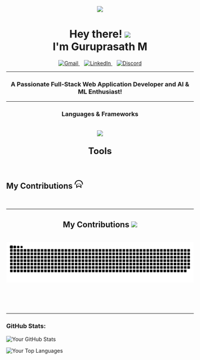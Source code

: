 <div id="header" align="center">
  <img src="https://media.tenor.com/cX92mi1p-NYAAAAM/coding-anime.gif" width="300"/>
</div>
<div align="center">
  <h1>
    Hey there! <img src="https://media.giphy.com/media/hvRJCLFzcasrR4ia7z/giphy.gif" width="30px"/><br>I'm Guruprasath M
  </h1>
  <a href="mailto:guruprasathmaheswaran.07@gmail.com">
  <img src="https://skillicons.dev/icons?i=gmail" alt="Gmail" />
</a>&nbsp;&nbsp;
<a href="https://www.linkedin.com/in/guruprasath-maheswaran-702634305/">
  <img src="https://skillicons.dev/icons?i=linkedin" alt="LinkedIn" />
</a>&nbsp;&nbsp;
<a href="https://discord.com/users/guru7186">
  <img src="https://skillicons.dev/icons?i=discord" alt="Discord" />
</a>

  <hr>
</div>

<h3 align="center">A Passionate Full-Stack Web Application Developer and AI & ML Enthusiast!</h3>
<hr>
<h3 align="center"><strong>Languages & Frameworks</strong></h3>
<br/>
<div align="center">
    <img src="https://skillicons.dev/icons?i=c,python,java,haskell,scala,go,html,css,javascript,bootstrap,react,tailwind,nodejs,express,nextjs,mysql,mongodb,sklearn,pytorch,&perline=8" />
</div>
<h3 align="center"><strong style="font-size: 24px;">Tools</strong></h3>
<br/>
<h2> My Contributions 
  <svg width="24" height="24" viewBox="0 0 24 24" fill="none" xmlns="http://www.w3.org/2000/svg">
    <path d="M2 12C2 6 6 2 12 2C18 2 22 6 22 12" stroke="black" stroke-width="2" stroke-linecap="round" stroke-linejoin="round"/>
    <path d="M6 21C7.07957 19.3773 9.42202 17.9775 11.4215 17.1557C11.913 17.0207 12.4281 17.0207 12.9196 17.1557C14.919 17.9775 17.2614 19.3773 18.341 21" stroke="black" stroke-width="2" stroke-linecap="round" stroke-linejoin="round"/>
    <path d="M6.75211 12.9255C6.30341 13.9617 6.01741 15.0931 6.01741 16.25C6.01741 17.4069 6.30341 18.5383 6.75211 19.5745" stroke="black" stroke-width="2" stroke-linecap="round" stroke-linejoin="round"/>
    <path d="M17.25 12.9255C17.6987 13.9617 17.9847 15.0931 17.9847 16.25C17.9847 17.4069 17.6987 18.5383 17.25 19.5745" stroke="black" stroke-width="2" stroke-linecap="round" stroke-linejoin="round"/>
    <path d="M10.0005 9L11.2505 11.75L9.00049 12.75L10.0005 9Z" fill="black"/>
    <path d="M14 9L12.75 11.75L15 12.75L14 9Z" fill="black"/>
  </svg>
</h2>



<br/>
<hr/>

<div align="center">
<h2> My Contributions <img src="https://media.tenor.com/gwNQfpidymUAAAAi/fm4-radiofm4.gif" width="100px"/></h2>


  </svg>
</h2>

  <br>
  <img alt="snake eating my contributions" src="https://raw.githubusercontent.com/salesp07/salesp07/output/github-contribution-grid-snake.svg" />
  
  <br/><br/><br/>
</div>

<hr/>

### GitHub Stats:

![Your GitHub Stats](https://github-readme-stats.vercel.app/api?username=kira-03&show_icons=true&theme=react)


![Your Top Languages](https://github-readme-stats.vercel.app/api/top-langs/?username=kira-03&layout=compact&theme=react)


